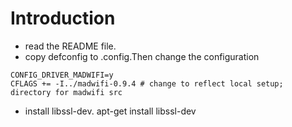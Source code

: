 # Introduction #

  * read the README file.
  * copy defconfig to .config.Then change the configuration
```
CONFIG_DRIVER_MADWIFI=y
CFLAGS += -I../madwifi-0.9.4 # change to reflect local setup; directory for madwifi src
```

  * install libssl-dev. apt-get install libssl-dev